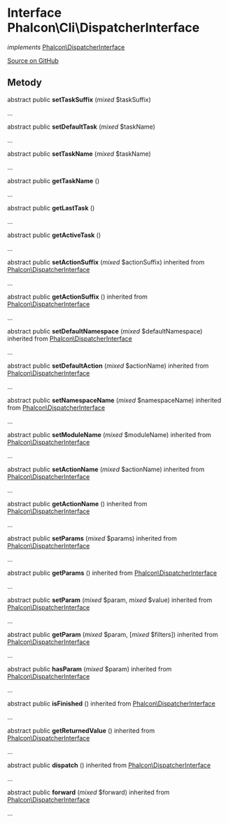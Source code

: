 # Interface **Phalcon\\Cli\\DispatcherInterface**

*implements* [Phalcon\DispatcherInterface](/en/3.2/api/Phalcon_DispatcherInterface)

<a href="https://github.com/phalcon/cphalcon/blob/master/phalcon/cli/dispatcherinterface.zep" class="btn btn-default btn-sm">Source on GitHub</a>

## Metody

abstract public **setTaskSuffix** (*mixed* $taskSuffix)

...

abstract public **setDefaultTask** (*mixed* $taskName)

...

abstract public **setTaskName** (*mixed* $taskName)

...

abstract public **getTaskName** ()

...

abstract public **getLastTask** ()

...

abstract public **getActiveTask** ()

...

abstract public **setActionSuffix** (*mixed* $actionSuffix) inherited from [Phalcon\DispatcherInterface](/en/3.2/api/Phalcon_DispatcherInterface)

...

abstract public **getActionSuffix** () inherited from [Phalcon\DispatcherInterface](/en/3.2/api/Phalcon_DispatcherInterface)

...

abstract public **setDefaultNamespace** (*mixed* $defaultNamespace) inherited from [Phalcon\DispatcherInterface](/en/3.2/api/Phalcon_DispatcherInterface)

...

abstract public **setDefaultAction** (*mixed* $actionName) inherited from [Phalcon\DispatcherInterface](/en/3.2/api/Phalcon_DispatcherInterface)

...

abstract public **setNamespaceName** (*mixed* $namespaceName) inherited from [Phalcon\DispatcherInterface](/en/3.2/api/Phalcon_DispatcherInterface)

...

abstract public **setModuleName** (*mixed* $moduleName) inherited from [Phalcon\DispatcherInterface](/en/3.2/api/Phalcon_DispatcherInterface)

...

abstract public **setActionName** (*mixed* $actionName) inherited from [Phalcon\DispatcherInterface](/en/3.2/api/Phalcon_DispatcherInterface)

...

abstract public **getActionName** () inherited from [Phalcon\DispatcherInterface](/en/3.2/api/Phalcon_DispatcherInterface)

...

abstract public **setParams** (*mixed* $params) inherited from [Phalcon\DispatcherInterface](/en/3.2/api/Phalcon_DispatcherInterface)

...

abstract public **getParams** () inherited from [Phalcon\DispatcherInterface](/en/3.2/api/Phalcon_DispatcherInterface)

...

abstract public **setParam** (*mixed* $param, *mixed* $value) inherited from [Phalcon\DispatcherInterface](/en/3.2/api/Phalcon_DispatcherInterface)

...

abstract public **getParam** (*mixed* $param, [*mixed* $filters]) inherited from [Phalcon\DispatcherInterface](/en/3.2/api/Phalcon_DispatcherInterface)

...

abstract public **hasParam** (*mixed* $param) inherited from [Phalcon\DispatcherInterface](/en/3.2/api/Phalcon_DispatcherInterface)

...

abstract public **isFinished** () inherited from [Phalcon\DispatcherInterface](/en/3.2/api/Phalcon_DispatcherInterface)

...

abstract public **getReturnedValue** () inherited from [Phalcon\DispatcherInterface](/en/3.2/api/Phalcon_DispatcherInterface)

...

abstract public **dispatch** () inherited from [Phalcon\DispatcherInterface](/en/3.2/api/Phalcon_DispatcherInterface)

...

abstract public **forward** (*mixed* $forward) inherited from [Phalcon\DispatcherInterface](/en/3.2/api/Phalcon_DispatcherInterface)

...